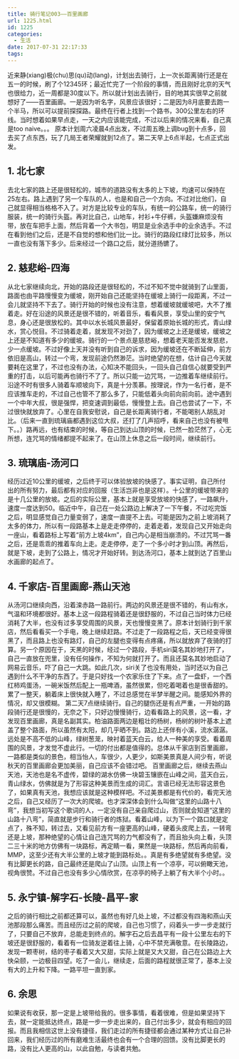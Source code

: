 ```yaml
---
title: 骑行笔记003——百里画廊
url: 1225.html
id: 1225
categories:
  - 生活
date: 2017-07-31 22:17:33
tags:
---
```


近来静(xiang)极(chu)思(qu)动(lang)，计划出去骑行，上一次长距离骑行还是在五一的时候，刷了个12345环；最近忙完了一个阶段的事情，而且刚好北京的天气也很给力，近一周都是30度以下。所以就计划出去骑行，目的地其实很早之前就想好了——百里画廊。一是因为听名字，风景应该很好；二是因为8月底要去跑一个半马，所以可以提前探探路。最终在行者上找到一个路书，300公里左右的环线。当时想着如果早点走，一天之内应该能完成，不过以后来的情况来看，自己真是too naive。。。 原本计划周六凌晨4点出发，不过周五晚上调bug到十点多，回去买了点东西，玩了几局王者荣耀就到12点了。第二天早上6点半起，七点正式出发。

1\. 北七家
-------

去北七家的路上还是很轻松的，城市的道路没有太多的上下坡，均速可以保持在25左右。路上遇到了另一个车队的人，也是和自己一个方向。不过对比他们，自己就显得相当格格不入了。对方是比较专业的车队，有统一的公路车，统一的骑行服装，统一的骑行头盔。再对比自己，山地车，衬衫+牛仔裤，头盔嫌麻烦没有带，放在车把手上面，然后背着一个大书包，明显是业余选手中的业余选手。不过在看到他们之后，还是不自觉的想和他们比一比。骑行的路段红绿灯比较多，所以一直也没有落下多少。后来经过一个路口之后，就分道扬镳了。

2\. 慈悲峪-四海
----------

从北七家继续向北，开始的路段还是很轻松的，不过不知不觉中就骑到了山里面，路面也由平路慢慢变为缓坡，刚开始自己还能坚持在缓坡上骑行一段距离，不过一会儿就坚持不下去了。骑行开始的时候也没有注意，想着缓坡就缓坡吧，大不了推着走。好在沿途的风景还是很不错的，听着音乐，看看风景，享受山里的安宁气息，身心还是很放松的。其中以水长城风景最好，保留着原始长城的形式，青山绿水，赏心悦目。不过骑着走着，就发现不对劲了，因为缓坡之上还是缓坡，缓坡之上还是不知道有多少的缓坡。骑行的一个景点是慈悲峪，想着老天能否发发慈悲，少一点缓坡。不过好像上天并没有听到自己的诉求，因为缓坡还在不断延伸，前方依旧是高山，转过一个弯，发现前途仍然渺茫。当时绝望的在想，估计自己今天就要耗在这里了，不过也没有办法，心知决不能回头，一回头自己自信心就要受到严重的打击，以后可能再也骑行不了了。所以只能一边咒骂，一边推着车继续前行。沿途不时有很多人骑着车顺坡向下，真是十分羡慕。按理说，作为一名行者，是不应该推车走的，不过自己也管不了那么多了，只能低着头向前向前向前。途中遇到一个中年大叔，很是强悍，把变速调到最低，慢慢登上去。自己也尝试了一下，不过很快就放弃了。心里在自我安慰说，自己是长距离骑行者，不能喝别人胡乱对比。（后来一直到琉璃庙都遇到这位大叔，还打了几声招呼，看来自己也没有被甩下。。）路再远，也有结束的时候，等自己到达山顶的时候，已然一脸茫然了，心无所想，连咒骂的情绪都提不起来了。在山顶上休息之后一段时间，继续前行。

3\. 琉璃庙-汤河口
-----------

经历过近10公里的缓坡，之后终于可以体验放坡的快感了。事实证明，自己所付出的所有努力，最后都有对应的回报（生活岂非也是这样）。十公里的缓坡带来的是十几公里的放坡。之后的实际公里，基本上就是享受放坡的快感了，一路飙升，速度一度达到50。临近中午，自己在一处公路边上解决了一下午餐，不过吃完饭之后，明显感觉自己力量变弱了，速度一直提不上去。可能是因为之前上坡消耗了太多的体力，所以有一段路基本上是走走停停的，走着走着，发现自己又开始走向一座山，看着路标上写着“前方上坡4km”，自己内心是相当崩溃的。不过咒骂一番之后，还是乖乖的推着车向上走。走走停停，走了一个多小时才到山顶。再然后，就是下坡，走到了公路上，情况才开始好转。到达汤河口，基本上就到达了百里山水画廊的起点了。

4\. 千家店-百里画廊-燕山天池
-----------------

从汤河口继续向西，沿着滦赤路一路前行。两边的风景还是很不错的，有山有水，气温和环境都很好。基本上这一段路程骑着还是很舒服的，不过自己当时体力已经消耗了大半，也没有过多享受周围的风景，天也慢慢变黑了。原本计划骑行到千家店，然后看看买一个手电，晚上继续赶路。不过走了一段路程之后，天已经变得很黑了，而且路上也没有路灯，自己的左腿也变得有点疼痛，所以就放弃了夜骑的打算。另一个原因在于，天黑的时候，经过一个路段，手机siri莫名其妙地打开了，自己一直放在兜里，没有任何操作，不知为何就打开了。而且还莫名其妙地启动了网易云音乐，吓了自己一大跳。如此几次，siri关了也没有用处，当时还以为自己遇到什么不干净的东西了。于是只好找一个农家乐住了下来。点了一盘虾，一个西红柿鸡蛋汤，一碗米饭然后配上一瓶啤酒，虽然很累，但吃着喝着也是很香甜的。累了一整天，躺着床上很快就入睡了，不过总感觉在半梦半醒之间。能感知外界的情况，却又很模糊。 第二天7点继续骑行。自己的腿伤还是有点严重，一开始的路段骑行还是很慢的，无奈之下，只好边慢慢骑行，边看看路上的风景，这一看，才发现百里画廊，真是名副其实。柏油路面两边是粗壮的杨树，杨树的树叶基本上遮盖了整个路面，所以虽然有太阳，却几乎晒不到。路边上还伴有小溪，流水潺潺。远处是不高不低的山峰，绿树葱茏，映衬着蓝天白云，给人一种美的享受。看着周围的风景，才发觉不虚此行。一切的付出都是值得的。总体从千家店到百里画廊，一路都是类似的景色，相当怡人，车很少，人更少，如斯美景真是人间少有，听说秋天的百里画廊会更加美丽，自己应该不会错过吧。 百里画廊之后，继续去燕山天池，天池也是名不虚传，碧绿的湖水仿佛一块碧玉镶嵌在山峰之间，蓝天白云，青山绿水，仿佛就是为了形容这种美景而生成的词汇。言语已经无法形容这景色了，如果真有天池，我想应该就是这种模样吧。不过美景都是有代价的，看完天池之后，自己又经历了一次大的爬坡。也才深深体会到什么叫做“这里的山路十八弯”，我想当初写这个歌词的人，一定没有自己亲自爬过山，否则就会知道“这里的山路十八弯”，简直就是步行和骑行者的炼狱。看着山峰，以为下一个路口就是定点了，殊不知，转过去，又看见前方有一座更高的山峰，硬着头皮爬上去，一转弯还是上坡，那种绝望的心情让自己连咒骂的力气都没有了，而且抬头向上看，头顶二三十米的地方仿佛有一块路标，再定睛一看，果然是一块路标，然后再向前看，MMP，这至少还有大半公里的上坡才能到路标处。。真是有多绝望就有多绝望。没有比脚更长的路，自己最终还是爬山了山顶。山顶上有一个凉亭，可以俯瞰天池，视角很赞。不过自己也没有多少心情欣赏，在凉亭的椅子上躺了有大半个小时。。

5\. 永宁镇-解字石-长陵-昌平-家
-------------------

之后的骑行相比之前都还算可以，虽然也有好几处上坡，不过都没有四海和燕山天池那段那么痛苦。而且经历过之前的爬坡，自己也习惯了，闷着头一步一步走就行了，只要自己不放弃，总能走到终点的。解字石之后去昌平有一段十公里左右的下坡还是很舒服的，看着有一位骑友逆着往上骑，心中不禁充满敬意。在长陵路边，发现一颗枣树，结的枣子看着又大又甜，实际上就是又大又甜，自己在公路边上大快朵颐，一边极目四望。吃了一会儿，继续走，后面的路程就很正常了，基本上没有大的上升和下降。一路平坦一直到家。

6\. 余思
------

如果说有收获，那一定是上坡带给我的。很多事情，看着很难，但是如果坚持下去，就一定能抵达终点，路是一步一步走出来的，自己付出多少，就会有相应的回报。而且我相信这世上没有捷径，我们走过的所有捷径都会通过某种方式让自己补回来，我们经历过的所有磨难生活最终也会有一个合理的回馈。没有比脚更长的路，没有比人更高的山，以此自勉，与读者共勉。